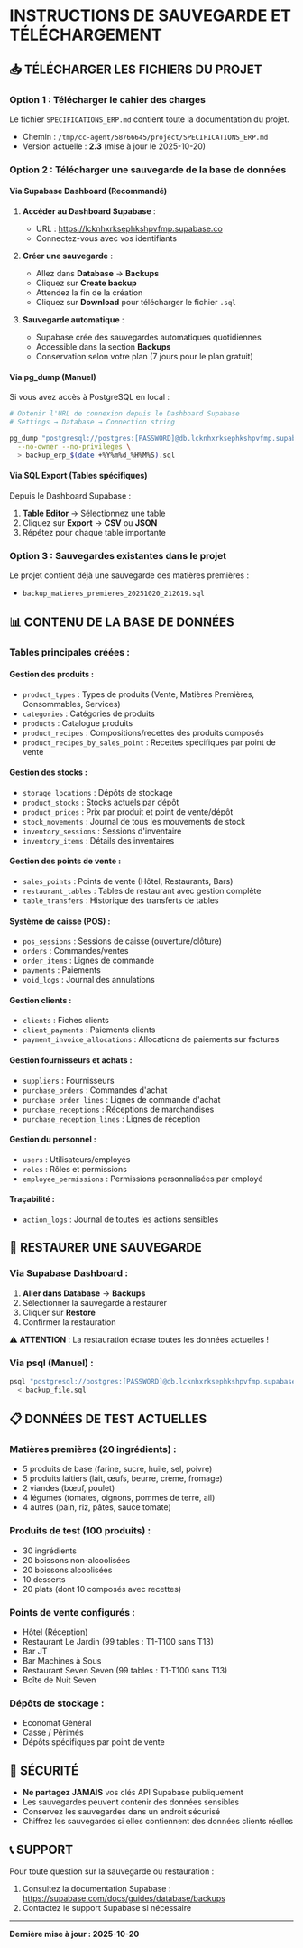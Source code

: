 # INSTRUCTIONS DE SAUVEGARDE ET TÉLÉCHARGEMENT

## 📥 TÉLÉCHARGER LES FICHIERS DU PROJET

### Option 1 : Télécharger le cahier des charges
Le fichier `SPECIFICATIONS_ERP.md` contient toute la documentation du projet.
- Chemin : `/tmp/cc-agent/58766645/project/SPECIFICATIONS_ERP.md`
- Version actuelle : **2.3** (mise à jour le 2025-10-20)

### Option 2 : Télécharger une sauvegarde de la base de données

#### Via Supabase Dashboard (Recommandé)

1. **Accéder au Dashboard Supabase** :
   - URL : https://lcknhxrksephkshpvfmp.supabase.co
   - Connectez-vous avec vos identifiants

2. **Créer une sauvegarde** :
   - Allez dans **Database** → **Backups**
   - Cliquez sur **Create backup**
   - Attendez la fin de la création
   - Cliquez sur **Download** pour télécharger le fichier `.sql`

3. **Sauvegarde automatique** :
   - Supabase crée des sauvegardes automatiques quotidiennes
   - Accessible dans la section **Backups**
   - Conservation selon votre plan (7 jours pour le plan gratuit)

#### Via pg_dump (Manuel)

Si vous avez accès à PostgreSQL en local :

```bash
# Obtenir l'URL de connexion depuis le Dashboard Supabase
# Settings → Database → Connection string

pg_dump "postgresql://postgres:[PASSWORD]@db.lcknhxrksephkshpvfmp.supabase.co:5432/postgres" \
  --no-owner --no-privileges \
  > backup_erp_$(date +%Y%m%d_%H%M%S).sql
```

#### Via SQL Export (Tables spécifiques)

Depuis le Dashboard Supabase :
1. **Table Editor** → Sélectionnez une table
2. Cliquez sur **Export** → **CSV** ou **JSON**
3. Répétez pour chaque table importante

### Option 3 : Sauvegardes existantes dans le projet

Le projet contient déjà une sauvegarde des matières premières :
- `backup_matieres_premieres_20251020_212619.sql`

## 📊 CONTENU DE LA BASE DE DONNÉES

### Tables principales créées :

#### Gestion des produits :
- `product_types` : Types de produits (Vente, Matières Premières, Consommables, Services)
- `categories` : Catégories de produits
- `products` : Catalogue produits
- `product_recipes` : Compositions/recettes des produits composés
- `product_recipes_by_sales_point` : Recettes spécifiques par point de vente

#### Gestion des stocks :
- `storage_locations` : Dépôts de stockage
- `product_stocks` : Stocks actuels par dépôt
- `product_prices` : Prix par produit et point de vente/dépôt
- `stock_movements` : Journal de tous les mouvements de stock
- `inventory_sessions` : Sessions d'inventaire
- `inventory_items` : Détails des inventaires

#### Gestion des points de vente :
- `sales_points` : Points de vente (Hôtel, Restaurants, Bars)
- `restaurant_tables` : Tables de restaurant avec gestion complète
- `table_transfers` : Historique des transferts de tables

#### Système de caisse (POS) :
- `pos_sessions` : Sessions de caisse (ouverture/clôture)
- `orders` : Commandes/ventes
- `order_items` : Lignes de commande
- `payments` : Paiements
- `void_logs` : Journal des annulations

#### Gestion clients :
- `clients` : Fiches clients
- `client_payments` : Paiements clients
- `payment_invoice_allocations` : Allocations de paiements sur factures

#### Gestion fournisseurs et achats :
- `suppliers` : Fournisseurs
- `purchase_orders` : Commandes d'achat
- `purchase_order_lines` : Lignes de commande d'achat
- `purchase_receptions` : Réceptions de marchandises
- `purchase_reception_lines` : Lignes de réception

#### Gestion du personnel :
- `users` : Utilisateurs/employés
- `roles` : Rôles et permissions
- `employee_permissions` : Permissions personnalisées par employé

#### Traçabilité :
- `action_logs` : Journal de toutes les actions sensibles

## 🔄 RESTAURER UNE SAUVEGARDE

### Via Supabase Dashboard :

1. **Aller dans Database** → **Backups**
2. Sélectionner la sauvegarde à restaurer
3. Cliquer sur **Restore**
4. Confirmer la restauration

⚠️ **ATTENTION** : La restauration écrase toutes les données actuelles !

### Via psql (Manuel) :

```bash
psql "postgresql://postgres:[PASSWORD]@db.lcknhxrksephkshpvfmp.supabase.co:5432/postgres" \
  < backup_file.sql
```

## 📋 DONNÉES DE TEST ACTUELLES

### Matières premières (20 ingrédients) :
- 5 produits de base (farine, sucre, huile, sel, poivre)
- 5 produits laitiers (lait, œufs, beurre, crème, fromage)
- 2 viandes (bœuf, poulet)
- 4 légumes (tomates, oignons, pommes de terre, ail)
- 4 autres (pain, riz, pâtes, sauce tomate)

### Produits de test (100 produits) :
- 30 ingrédients
- 20 boissons non-alcoolisées
- 20 boissons alcoolisées
- 10 desserts
- 20 plats (dont 10 composés avec recettes)

### Points de vente configurés :
- Hôtel (Réception)
- Restaurant Le Jardin (99 tables : T1-T100 sans T13)
- Bar JT
- Bar Machines à Sous
- Restaurant Seven Seven (99 tables : T1-T100 sans T13)
- Boîte de Nuit Seven

### Dépôts de stockage :
- Economat Général
- Casse / Périmés
- Dépôts spécifiques par point de vente

## 🔐 SÉCURITÉ

- **Ne partagez JAMAIS** vos clés API Supabase publiquement
- Les sauvegardes peuvent contenir des données sensibles
- Conservez les sauvegardes dans un endroit sécurisé
- Chiffrez les sauvegardes si elles contiennent des données clients réelles

## 📞 SUPPORT

Pour toute question sur la sauvegarde ou restauration :
1. Consultez la documentation Supabase : https://supabase.com/docs/guides/database/backups
2. Contactez le support Supabase si nécessaire

---

**Dernière mise à jour : 2025-10-20**
